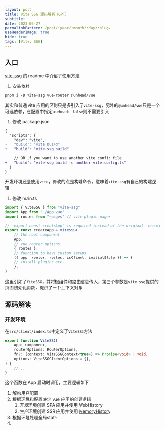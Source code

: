 ```yaml
---
layout: post
title: Vite SSG 源码解析（GPT）
subtitle:
date: 2023-06-27
permalinkPattern: /post/:year/:month/:day/:slug/
useHeaderImage: true
hide: true
tags: [Vite, SSG]
---
```


## 入口

[vite-ssg](https://github.com/antfu/vite-ssg) 的 readme 中介绍了使用方法

1. 安装依赖

```shell
pnpm i -D vite-ssg vue-router @unhead/vue
```

其实和普通 vite 应用的区别只是多引入了`vite-ssg`，另外的`@unhead/vue`只是一个可选依赖，在配置中指定`usehead: false`则不需要引入

1. 修改 package.json

```diff [package.json]
{
  "scripts": {
    "dev": "vite",
-   "build": "vite build"
+   "build": "vite-ssg build"

    // OR if you want to use another vite config file
+   "build": "vite-ssg build -c another-vite.config.ts"
  }
}
```

开发环境还是使用`vite`，修改的点是构建命令，意味着`vite-ssg`有自己的构建逻辑

1. 修改 main.ts

```typescript [src/main.ts]
import { ViteSSG } from "vite-ssg"
import App from "./App.vue"
import routes from "~pages" // vite-plugin-pages

// `export const createApp` is required instead of the original `createApp(App).mount('#app')`
export const createApp = ViteSSG(
    // the root component
    App,
    // vue-router options
    { routes },
    // function to have custom setups
    ({ app, router, routes, isClient, initialState }) => {
    // install plugins etc.
    },
)
```

这里引如了`ViteSSG`，并将根组件和路由信息传入，第三个参数是`vite-ssg`提供的页面初始化函数，提供了一个上下文对象

## 源码解读

### 开发环境

在`src/client/index.ts`中定义了`ViteSSG`方法

```ts
export function ViteSSG(
    App: Component,
    routerOptions: RouterOptions,
    fn?: (context: ViteSSGContext<true>) => Promise<void> | void,
    options: ViteSSGClientOptions = {},
) {
    // ...
}
```

<!-- ::: details RouterOptions
```ts
/**
 * Options to initialize a {@link Router} instance.
 */
export declare interface RouterOptions extends PathParserOptions {
    /**
     * History implementation used by the router. Most web applications should use
     * `createWebHistory` but it requires the server to be properly configured.
     * You can also use a _hash_ based history with `createWebHashHistory` that
     * does not require any configuration on the server but isn't handled at all
     * by search engines and does poorly on SEO.
     *
     * @example
     * ```js
     * createRouter({
     *   history: createWebHistory(),
     *   // other options...
     * })
     * ```
     */
    history: RouterHistory;
    /**
     * Initial list of routes that should be added to the router.
     */
    routes: Readonly<RouteRecordRaw[]>;
    /**
     * Function to control scrolling when navigating between pages. Can return a
     * Promise to delay scrolling. Check {@link ScrollBehavior}.
     *
     * @example
     * ```js
     * function scrollBehavior(to, from, savedPosition) {
     *   // `to` and `from` are both route locations
     *   // `savedPosition` can be null if there isn't one
     * }
     * ```
     */
    scrollBehavior?: RouterScrollBehavior;
    /**
     * Custom implementation to parse a query. See its counterpart,
     * {@link RouterOptions.stringifyQuery}.
     *
     * @example
     * Let's say you want to use the [qs package](https://github.com/ljharb/qs)
     * to parse queries, you can provide both `parseQuery` and `stringifyQuery`:
     * ```js
     * import qs from 'qs'
     *
     * createRouter({
     *   // other options...
     *   parseQuery: qs.parse,
     *   stringifyQuery: qs.stringify,
     * })
     * ```
     */
    parseQuery?: typeof parseQuery;
    /**
     * Custom implementation to stringify a query object. Should not prepend a leading `?`.
     * {@link RouterOptions.parseQuery | parseQuery} counterpart to handle query parsing.
     */
    stringifyQuery?: typeof stringifyQuery;
    /**
     * Default class applied to active {@link RouterLink}. If none is provided,
     * `router-link-active` will be applied.
     */
    linkActiveClass?: string;
    /**
     * Default class applied to exact active {@link RouterLink}. If none is provided,
     * `router-link-exact-active` will be applied.
     */
    linkExactActiveClass?: string;
}
```
::: -->

这个函数在 App 启动时调用，主要逻辑如下

1. 解构用户配置
2. 根据环境和配置决定 vue 应用的创建逻辑
   1. 开发环境创建 SPA 应用并使用 WebHistory
   2. 生产环境创建 SSR 应用并使用 [MemoryHistory](https://router.vuejs.org/api/#Functions-createMemoryHistory)
3. 根据环境处理全局state
4.
